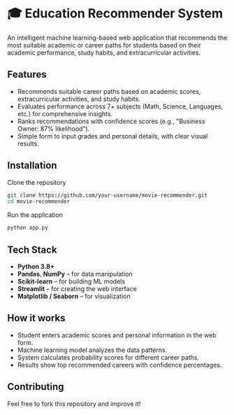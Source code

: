 
# 🎓 Education Recommender System

An intelligent machine learning-based web application that recommends the most suitable academic or career paths for students based on their academic performance, study habits, and extracurricular activities.



## Features

- Recommends suitable career paths based on academic scores, extracurricular activities, and study habits.
- Evaluates performance across 7+ subjects (Math, Science, Languages, etc.) for comprehensive insights.
- Ranks recommendations with confidence scores (e.g., "Business Owner: 87% likelihood").
- Simple form to input grades and personal details, with clear visual results.


## Installation

Clone the repository

```bash
git clone https://github.com/your-username/movie-recommender.git
cd movie-recommender

```
Run the application

```bash
python app.py

```
    
## Tech Stack


- **Python 3.8+**
- **Pandas**, **NumPy** – for data manipulation
- **Scikit-learn** – for building ML models
- **Streamlit** – for creating the web interface
- **Matplotlib / Seaborn** – for visualization


## How it works

- Student enters academic scores and personal information in the web form.
- Machine learning model analyzes the data patterns.
- System calculates probability scores for different career paths.
- Results show top recommended careers with confidence percentages.

## Contributing

Feel free to fork this repository and improve it!
